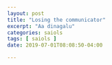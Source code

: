 ```yaml
---
layout: post
title: "Losing the communicator"
excerpt: "Aa dinagalu"
categories: saiols
tags: [ saiols ]
date: 2019-07-01T08:08:50-04:00

---
```


